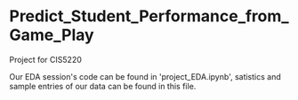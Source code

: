 # Predict_Student_Performance_from_Game_Play
Project for CIS5220

Our EDA session's code can be found in 'project_EDA.ipynb', satistics and sample entries of our data can be found in this file.
